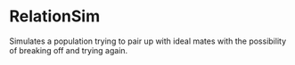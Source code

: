 # RelationSim
Simulates a population trying to pair up with ideal mates with the possibility of breaking off and trying again.
